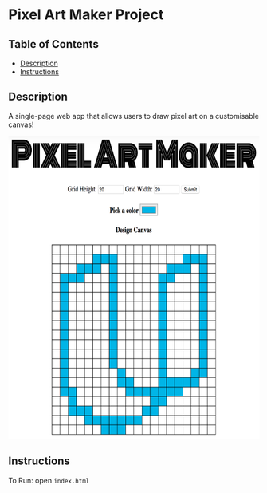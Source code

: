 # Pixel Art Maker Project

## Table of Contents

* [Description](#description)
* [Instructions](#instructions)

## Description

A single-page web app that allows users to draw pixel art on a customisable canvas!

<img src="Screenshot.png" alt="Web app UI snapshot" width="784" height="608">

## Instructions

  To Run:
    open `index.html`
